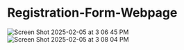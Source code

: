 # Registration-Form-Webpage
![Screen Shot 2025-02-05 at 3 06 45 PM](https://github.com/user-attachments/assets/c624e298-4d12-4cbe-9148-e5f7e44b4cf8)
![Screen Shot 2025-02-05 at 3 08 04 PM](https://github.com/user-attachments/assets/86aa2805-6a39-4581-9409-48816fb0719a)
